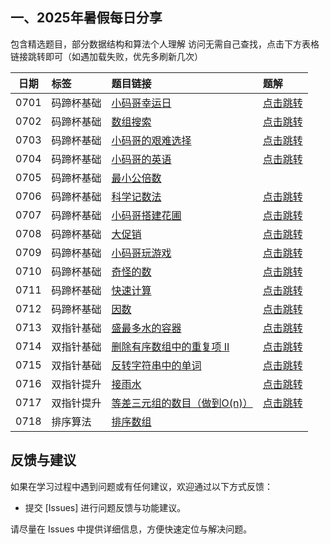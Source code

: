 ## 一、2025年暑假每日分享

包含精选题目，部分数据结构和算法个人理解
访问无需自己查找，点击下方表格链接跳转即可（如遇加载失败，优先多刷新几次）

| 日期 | 标签       | 题目链接                                                     | 题解                                                         |
| :--: | :--------- | :----------------------------------------------------------- | :----------------------------------------------------------- |
| 0701 | 码蹄杯基础 | [小码哥幸运日](https://www.matiji.net/exam/brushquestion/19/4497/C2CBD34082148550EF198C50D10DBDC7?from=1) | [点击跳转](https://github.com/coder-random/PracticeSharing/blob/master/2025%E6%9A%91%E5%81%87%E6%AF%8F%E6%97%A5%E5%88%86%E4%BA%AB/250701%E5%B0%8F%E7%A0%81%E5%93%A5%E5%B9%B8%E8%BF%90%E6%97%A5%EF%BC%88%E9%A2%98%E8%A7%A3%EF%BC%89.md) |
| 0702 | 码蹄杯基础 | [数组搜索](https://www.matiji.net/exam/brushquestion/22/4497/C2CBD34082148550EF198C50D10DBDC7?from=1) | [点击跳转](https://github.com/coder-random/PracticeSharing/blob/master/2025%E6%9A%91%E5%81%87%E6%AF%8F%E6%97%A5%E5%88%86%E4%BA%AB/250702%E6%95%B0%E7%BB%84%E6%90%9C%E7%B4%A2%EF%BC%88%E9%A2%98%E8%A7%A3%EF%BC%89.md) |
| 0703 | 码蹄杯基础 | [小码哥的艰难选择](https://www.matiji.net/exam/brushquestion/3/4446/16A92C42378232DEB56179D9C70DC45C?from=1<br>) | [点击跳转](https://github.com/coder-random/PracticeSharing/blob/master/2025%E6%9A%91%E5%81%87%E6%AF%8F%E6%97%A5%E5%88%86%E4%BA%AB/250703%E5%B0%8F%E7%A0%81%E5%93%A5%E7%9A%84%E8%89%B0%E9%9A%BE%E9%80%89%E6%8B%A9%EF%BC%88%E9%A2%98%E8%A7%A3%EF%BC%89.md) |
| 0704 | 码蹄杯基础 | [小码哥的英语](http://www.matiji.net/exam/brushquestion/6/4446/16A92C42378232DEB56179D9C70DC45C?from=1) | [点击跳转](https://github.com/coder-random/PracticeSharing/blob/master/2025%E6%9A%91%E5%81%87%E6%AF%8F%E6%97%A5%E5%88%86%E4%BA%AB/250704%E5%B0%8F%E7%A0%81%E5%93%A5%E7%9A%84%E8%8B%B1%E8%AF%AD%20%EF%BC%88%E9%A2%98%E8%A7%A3%EF%BC%89.md) |
| 0705 | 码蹄杯基础 | [最小公倍数](https://www.matiji.net/exam/brushquestion/6/4693/305EE97B0D5E361DE6A28CD18C929AF0) |                                                              |
| 0706 | 码蹄杯基础 | [科学记数法](https://www.matiji.net/exam/brushquestion/11/4446/16A92C42378232DEB56179D9C70DC45C?from=1) | [点击跳转](https://github.com/coder-random/PracticeSharing/blob/master/2025%E6%9A%91%E5%81%87%E6%AF%8F%E6%97%A5%E5%88%86%E4%BA%AB/250706%E7%A7%91%E5%AD%A6%E8%AE%B0%E6%95%B0%E6%B3%95%EF%BC%88%E9%A2%98%E8%A7%A3%EF%BC%89.md) |
| 0707 | 码蹄杯基础 | [小码哥搭建花圃](https://www.matiji.net/exam/brushquestion/13/4446/16A92C42378232DEB56179D9C70DC45C?from=1) | [点击跳转](https://github.com/coder-random/PracticeSharing/blob/master/2025%E6%9A%91%E5%81%87%E6%AF%8F%E6%97%A5%E5%88%86%E4%BA%AB/250707%E5%B0%8F%E7%A0%81%E5%93%A5%E6%90%AD%E5%BB%BA%E8%8A%B1%E5%9C%83%EF%BC%88%E9%A2%98%E8%A7%A3%EF%BC%89.md) |
| 0708 | 码蹄杯基础 | [大促销](https://www.matiji.net/exam/brushquestion/34/4009/C448715ED43BEA9D2D47CED523050945?from=1) | [点击跳转](https://github.com/coder-random/PracticeSharing/blob/master/2025%E6%9A%91%E5%81%87%E6%AF%8F%E6%97%A5%E5%88%86%E4%BA%AB/250708%E5%A4%A7%E4%BF%83%E9%94%80%EF%BC%88%E9%A2%98%E8%A7%A3%EF%BC%89.md) |
| 0709 | 码蹄杯基础 | [小码哥玩游戏](https://www.matiji.net/exam/brushquestion/15/4446/16A92C42378232DEB56179D9C70DC45C?from=1) | [点击跳转](https://github.com/coder-random/PracticeSharing/blob/master/2025%E6%9A%91%E5%81%87%E6%AF%8F%E6%97%A5%E5%88%86%E4%BA%AB/250709%E5%B0%8F%E7%A0%81%E5%93%A5%E7%8E%A9%E6%B8%B8%E6%88%8F%EF%BC%88%E9%A2%98%E8%A7%A3%EF%BC%89.md) |
| 0710 | 码蹄杯基础 | [奇怪的数](https://www.matiji.net/exam/brushquestion/30/4497/C2CBD34082148550EF198C50D10DBDC7?from=1) | [点击跳转](https://github.com/coder-random/PracticeSharing/blob/master/2025%E6%9A%91%E5%81%87%E6%AF%8F%E6%97%A5%E5%88%86%E4%BA%AB/250710%E5%A5%87%E6%80%AA%E7%9A%84%E6%95%B0%EF%BC%88%E9%A2%98%E8%A7%A3%EF%BC%89.md) |
| 0711 | 码蹄杯基础 | [快速计算](https://www.matiji.net/exam/brushquestion/52/4009/C448715ED43BEA9D2D47CED523050945?from=1) | [点击跳转](https://github.com/coder-random/PracticeSharing/blob/master/2025%E6%9A%91%E5%81%87%E6%AF%8F%E6%97%A5%E5%88%86%E4%BA%AB/250711%E5%BF%AB%E9%80%9F%E8%AE%A1%E7%AE%97%EF%BC%88%E9%A2%98%E8%A7%A3%EF%BC%89.md) |
| 0712 | 码蹄杯基础 | [因数](https://www.matiji.net/exam/brushquestion/70/4009/C448715ED43BEA9D2D47CED523050945?from=1<br>) | [点击跳转](https://github.com/coder-random/PracticeSharing/blob/master/2025%E6%9A%91%E5%81%87%E6%AF%8F%E6%97%A5%E5%88%86%E4%BA%AB/250712%E5%9B%A0%E6%95%B0%EF%BC%88%E9%A2%98%E8%A7%A3%EF%BC%89.md) |
| 0713 | 双指针基础 | [盛最多水的容器](https://leetcode.cn/problems/container-with-most-water/description/) | [点击跳转](https://github.com/coder-random/PracticeSharing/blob/master/2025%E6%9A%91%E5%81%87%E6%AF%8F%E6%97%A5%E5%88%86%E4%BA%AB/250713%E7%9B%9B%E6%9C%80%E5%A4%9A%E6%B0%B4%E7%9A%84%E5%AE%B9%E5%99%A8%EF%BC%88%E9%A2%98%E8%A7%A3%EF%BC%89.md) |
| 0714 | 双指针基础 | [删除有序数组中的重复项 II](https://leetcode.cn/problems/remove-duplicates-from-sorted-array-ii/description/) | [点击跳转](https://github.com/coder-random/PracticeSharing/blob/master/2025%E6%9A%91%E5%81%87%E6%AF%8F%E6%97%A5%E5%88%86%E4%BA%AB/250714%E5%88%A0%E9%99%A4%E6%9C%89%E5%BA%8F%E6%95%B0%E7%BB%84%E4%B8%AD%E7%9A%84%E9%87%8D%E5%A4%8D%E9%A1%B9%20II%EF%BC%88%E9%A2%98%E8%A7%A3%EF%BC%89.md) |
| 0715 | 双指针基础 | [反转字符串中的单词](https://leetcode.cn/problems/reverse-words-in-a-string/description/) | [点击跳转](https://github.com/coder-random/PracticeSharing/blob/master/2025%E6%9A%91%E5%81%87%E6%AF%8F%E6%97%A5%E5%88%86%E4%BA%AB/250715%E5%8F%8D%E8%BD%AC%E5%AD%97%E7%AC%A6%E4%B8%B2%E4%B8%AD%E7%9A%84%E5%8D%95%E8%AF%8D%EF%BC%88%E9%A2%98%E8%A7%A3%EF%BC%89.md) |
| 0716 | 双指针提升 | [接雨水](https://leetcode.cn/problems/trapping-rain-water/description/) | [点击跳转](https://coder-random.github.io/2025/07/16/LeetCode-42.%20接雨水/) |
| 0717 | 双指针提升 | [等差三元组的数目（做到O(n)）](https://leetcode.cn/problems/number-of-arithmetic-triplets/description/) | [点击跳转](https://coder-random.github.io/2025/07/17/LeetCode-2367.%20等差三元组的数目/) |
| 0718 | 排序算法   | [排序数组](https://leetcode.cn/problems/sort-an-array/)      |                                                              |




## 反馈与建议
如果在学习过程中遇到问题或有任何建议，欢迎通过以下方式反馈：

- 提交 [Issues] 进行问题反馈与功能建议。

请尽量在 Issues 中提供详细信息，方便快速定位与解决问题。
